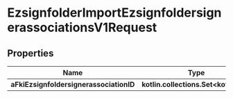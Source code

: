 
# EzsignfolderImportEzsignfoldersignerassociationsV1Request

## Properties
| Name | Type | Description | Notes |
| ------------ | ------------- | ------------- | ------------- |
| **aFkiEzsignfoldersignerassociationID** | **kotlin.collections.Set&lt;kotlin.Int&gt;** |  |  |



